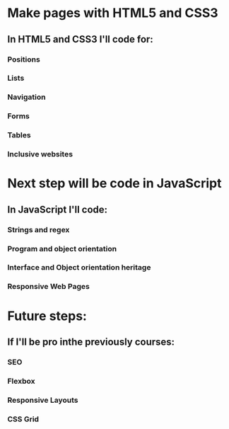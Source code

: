 # Make pages with HTML5 and CSS3
## In HTML5 and CSS3 I'll code for:
### Positions
### Lists
### Navigation
### Forms
### Tables
### Inclusive websites

# Next step will be code in JavaScript
## In JavaScript I'll code:
### Strings and regex
### Program and object orientation
### Interface and Object orientation heritage
### Responsive Web Pages

# Future steps:
## If I'll be pro inthe previously courses:
### SEO
### Flexbox
### Responsive Layouts
### CSS Grid
